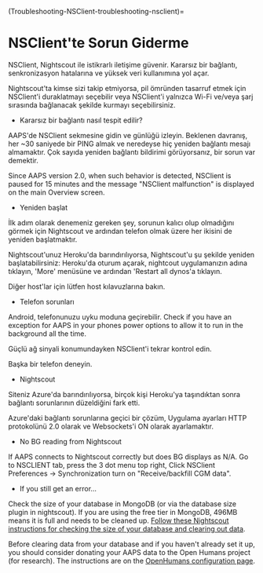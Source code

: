 (Troubleshooting-NSClient-troubleshooting-nsclient)=

# NSClient'te Sorun Giderme

NSClient, Nightscout ile istikrarlı iletişime güvenir. Kararsız bir bağlantı, senkronizasyon hatalarına ve yüksek veri kullanımına yol açar.

Nightscout'ta kimse sizi takip etmiyorsa, pil ömründen tasarruf etmek için NSClient'i duraklatmayı seçebilir veya NSClient'i yalnızca Wi-Fi ve/veya şarj sırasında bağlanacak şekilde kurmayı seçebilirsiniz.

* Kararsız bir bağlantı nasıl tespit edilir?

AAPS'de NSClient sekmesine gidin ve günlüğü izleyin. Beklenen davranış, her ~30 saniyede bir PING almak ve neredeyse hiç yeniden bağlantı mesajı almamaktır. Çok sayıda yeniden bağlantı bildirimi görüyorsanız, bir sorun var demektir.

Since AAPS version 2.0, when such behavior is detected, NSClient is paused for 15 minutes and the message "NSClient malfunction" is displayed on the main Overview screen.

* Yeniden başlat

İlk adım olarak denemeniz gereken şey, sorunun kalıcı olup olmadığını görmek için Nightscout ve ardından telefon olmak üzere her ikisini de yeniden başlatmaktır.

Nightscout'unuz Heroku'da barındırılıyorsa, Nightscout'u şu şekilde yeniden başlatabilirsiniz: Heroku'da oturum açarak, nightcout uygulamanızın adına tıklayın, 'More' menüsüne ve ardından 'Restart all dynos'a tıklayın.

Diğer host'lar için lütfen host kılavuzlarına bakın.

* Telefon sorunları

Android, telefonunuzu uyku moduna geçirebilir. Check if you have an exception for AAPS in your phones power options to allow it to run in the background all the time.

Güçlü ağ sinyali konumundayken NSClient'i tekrar kontrol edin.

Başka bir telefon deneyin.

* Nightscout

Siteniz Azure'da barındırılıyorsa, birçok kişi Heroku'ya taşındıktan sonra bağlantı sorunlarının düzeldiğini fark etti.

Azure'daki bağlantı sorunlarına geçici bir çözüm, Uygulama ayarları HTTP protokolünü 2.0 olarak ve Websockets'i ON olarak ayarlamaktır.

* No BG reading from Nightscout

If AAPS connects to Nightscout correctly but does BG displays as N/A. Go to NSCLIENT tab, press the 3 dot menu top right, Click NSClient Preferences -> Synchronization turn on "Receive/backfill CGM data".

* If you still get an error...

Check the size of your database in MongoDB (or via the database size plugin in nightscout). If you are using the free tier in MongoDB, 496MB means it is full and needs to be cleaned up. [Follow these Nightscout instructions for checking the size of your database and clearing out data](https://nightscout.github.io/troubleshoot/troublehoot/#database-full).

Before clearing data from your database and if you haven't already set it up, you should consider donating your AAPS data to the Open Humans project (for research). The instructions are on the [OpenHumans configuration page](../Configuration/OpenHumans).